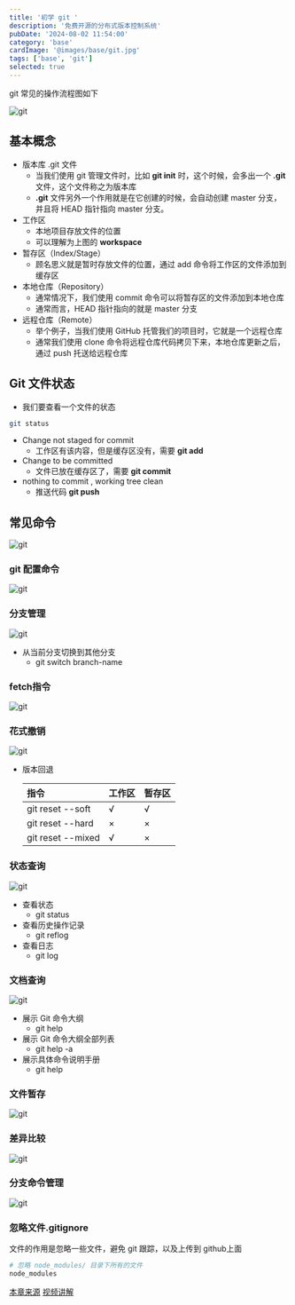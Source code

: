 ```yaml
---
title: '初学 git '
description: '免费开源的分布式版本控制系统'
pubDate: '2024-08-02 11:54:00'
category: 'base'
cardImage: '@images/base/git.jpg'
tags: ['base', 'git']
selected: true
---
```


git 常见的操作流程图如下

![git](@images/base/git/image.png)

## 基本概念

- 版本库 .git 文件
  - 当我们使用 git 管理文件时，比如 **git init** 时，这个时候，会多出一个 **.git** 文件，这个文件称之为版本库
  - **.git** 文件另外一个作用就是在它创建的时候，会自动创建 master 分支，并且将 HEAD 指针指向 master 分支。
- 工作区
  - 本地项目存放文件的位置
  - 可以理解为上图的 **workspace**
- 暂存区（Index/Stage）
  - 顾名思义就是暂时存放文件的位置，通过 add 命令将工作区的文件添加到缓存区
- 本地仓库（Repository）
  - 通常情况下，我们使用 commit 命令可以将暂存区的文件添加到本地仓库
  - 通常而言，HEAD 指针指向的就是 master 分支
- 远程仓库（Remote）
  - 举个例子，当我们使用 GitHub 托管我们的项目时，它就是一个远程仓库
  - 通常我们使用 clone 命令将远程仓库代码拷贝下来，本地仓库更新之后，通过 push 托送给远程仓库

## Git 文件状态

- 我们要查看一个文件的状态

```bash
git status
```

- Change not staged for commit
  - 工作区有该内容，但是缓存区没有，需要 **git add**
- Change to be committed
  - 文件已放在缓存区了，需要 **git commit**
- nothing to commit , working tree clean
  - 推送代码 **git push**

## 常见命令

![git](@images/base/git/image_all.png)

### git 配置命令

![git](@images/base/git/image2.png)

### 分支管理

![git](@images/base/git/image3.png)

- 从当前分支切换到其他分支
  - git switch branch-name

### fetch指令

![git](@images/base/git/image4.png)

### 花式撤销

![git](@images/base/git/image5.png)

- 版本回退

  | 指令              | 工作区 | 暂存区 |
  | :---------------- | :----- | :----- |
  | git reset --soft  | √      | √      |
  | git reset --hard  | ×      | ×      |
  | git reset --mixed | √      | ×      |

### 状态查询

![git](@images/base/git/image9.png)

- 查看状态
  - git status
- 查看历史操作记录
  - git reflog
- 查看日志
  - git log

### 文档查询

![git](@images/base/git/image10.png)

- 展示 Git 命令大纲
  - git help
- 展示 Git 命令大纲全部列表
  - git help -a
- 展示具体命令说明手册
  - git help

### 文件暂存

![git](@images/base/git/image6.png)

### 差异比较

![git](@images/base/git/image7.png)

### 分支命令管理

![git](@images/base/git/image8.png)

### 忽略文件.gitignore

文件的作用是忽略一些文件，避免 git 跟踪，以及上传到 github上面

```bash
# 忽略 node_modules/ 目录下所有的文件
node_modules
```

[本章来源](https://juejin.cn/post/6869519303864123399)
[视频讲解](https://www.bilibili.com/video/BV1HM411377j/?spm_id_from=333.337.search-card.all.click)
